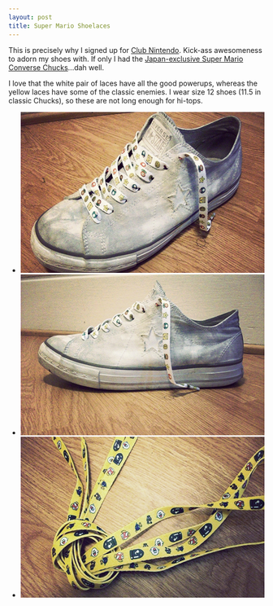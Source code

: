```yaml
---
layout: post
title: Super Mario Shoelaces
---
```


This is precisely why I signed up for <a href="https://club.nintendo.com/">Club Nintendo</a>. Kick-ass awesomeness to adorn my shoes with. If only I had the <a href="http://www.hayabusa.bz/news/2011/06/converse-2.php">Japan-exclusive Super Mario Converse Chucks</a>...dah well.

I love that the white pair of laces have all the good powerups, whereas the yellow laces have some of the classic enemies. I wear size 12 shoes (11.5 in classic Chucks), so these are not long enough for hi-tops.

<ul class="images">

<li><a href="/images/super-mario-laces-01.JPG" title="Aww yeah, looking fresh!"><img src="/images/super-mario-laces-01.JPG" alt="Super Mario Shoelaces" width="560" height="316"></a></li>

<li><a href="/images/super-mario-laces-02.JPG" title="Side profile"><img src="/images/super-mario-laces-02.JPG" alt="Super Mario Shoelaces" width="560" height="316"></a></li>

<li><a href="/images/super-mario-laces-03.JPG" title="Alternate laces"><img src="/images/super-mario-laces-03.JPG" alt="Super Mario Shoelaces" width="560" height="316"></a></li>

</ul>